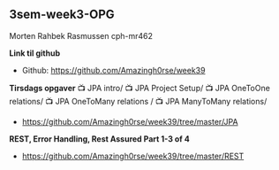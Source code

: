 
## 3sem-week3-OPG

Morten Rahbek Rasmussen
cph-mr462

**Link til github**

- Github: https://github.com/Amazingh0rse/week39


**Tirsdags opgaver**
📺 JPA intro/
📺 JPA Project Setup/
📺 JPA OneToOne relations/
📺 JPA OneToMany relations /
📺 JPA ManyToMany relations/

- https://github.com/Amazingh0rse/week39/tree/master/JPA


**REST, Error Handling, Rest Assured Part 1-3 of 4**
- https://github.com/Amazingh0rse/week39/tree/master/REST


